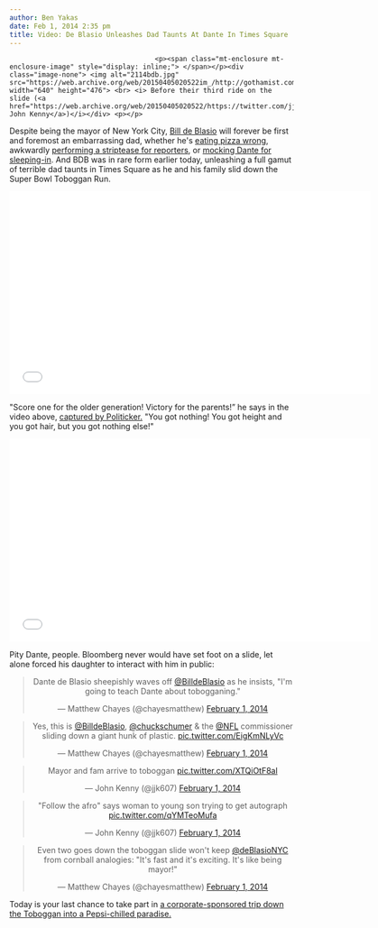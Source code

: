 ```yaml
---
author: Ben Yakas
date: Feb 1, 2014 2:35 pm
title: Video: De Blasio Unleashes Dad Taunts At Dante In Times Square
---
```


	
										<p><span class="mt-enclosure mt-enclosure-image" style="display: inline;"> </span></p><div class="image-none"> <img alt="2114bdb.jpg" src="https://web.archive.org/web/20150405020522im_/http://gothamist.com/attachments/byakas/2114bdb.jpg" width="640" height="476"> <br> <i> Before their third ride on the slide (<a href="https://web.archive.org/web/20150405020522/https://twitter.com/jjk607/status/429642093649076227">via John Kenny</a>)</i></div> <p></p>

<p>Despite being the mayor of New York City, <a href="https://web.archive.org/web/20150405020522/http://gothamist.com/tags/billdeblasio/">Bill de Blasio</a> will forever be first and foremost an embarrassing dad, whether he&apos;s <a href="https://web.archive.org/web/20150405020522/http://gothamist.com/2014/01/14/video_enraged_jon_stewart_tosses_de.php">eating pizza wrong</a>, awkwardly <a href="https://web.archive.org/web/20150405020522/http://gothamist.com/2014/01/03/de_blasio_winter_storm_update_serio.php">performing a striptease for reporters</a>, or <a href="https://web.archive.org/web/20150405020522/http://gothamist.com/2014/01/03/breaking_dante_de_blasio_shoveled_t.php">mocking Dante for sleeping-in</a>. And BDB was in rare form earlier today, unleashing a full gamut of terrible dad taunts in Times Square as he and his family slid down the Super Bowl Toboggan Run. </p>

<p><iframe width="640" height="360" src="//web.archive.org/web/20150405020522if_/http://www.youtube.com/embed/RRDQPTKhNlY" frameborder="0" allowfullscreen></iframe></p>

<p>&quot;Score one for the older generation! Victory for the parents!&#x201D; he says in the video above, <a href="https://web.archive.org/web/20150405020522/http://politicker.com/2014/02/video-bill-de-blasio-taunts-son-after-times-square-toboggan-victory/">captured by Politicker.</a> &quot;You got nothing! You got height and you got hair, but you got nothing else!&quot;</p>

<p><iframe width="640" height="360" src="//web.archive.org/web/20150405020522if_/http://www.youtube.com/embed/c2j4TxC3yBA" frameborder="0" allowfullscreen></iframe></p>

<p>Pity Dante, people. Bloomberg never would have set foot on a slide, let alone forced his daughter to interact with him in public:</p>

<center><blockquote class="twitter-tweet" lang="en"><p>Dante de Blasio sheepishly waves off <a href="https://web.archive.org/web/20150405020522/https://twitter.com/BilldeBlasio">@BilldeBlasio</a> as he insists, &quot;I&apos;m going to teach Dante about tobogganing.&quot;</p>&#x2014; Matthew Chayes (@chayesmatthew) <a href="https://web.archive.org/web/20150405020522/https://twitter.com/chayesmatthew/statuses/429639182609559552">February 1, 2014</a></blockquote>
<script async src="//web.archive.org/web/20150405020522js_/http://platform.twitter.com/widgets.js" charset="utf-8"></script></center>

<center><blockquote class="twitter-tweet" lang="en"><p>Yes, this is <a href="https://web.archive.org/web/20150405020522/https://twitter.com/BilldeBlasio">@BilldeBlasio</a>, <a href="https://web.archive.org/web/20150405020522/https://twitter.com/chuckschumer">@chuckschumer</a> &amp; the <a href="https://web.archive.org/web/20150405020522/https://twitter.com/nfl">@NFL</a> commissioner sliding down a giant hunk of plastic. <a href="https://web.archive.org/web/20150405020522/http://t.co/EigKmNLyVc">pic.twitter.com/EigKmNLyVc</a></p>&#x2014; Matthew Chayes (@chayesmatthew) <a href="https://web.archive.org/web/20150405020522/https://twitter.com/chayesmatthew/statuses/429640734170689536">February 1, 2014</a></blockquote>
<script async src="//web.archive.org/web/20150405020522js_/http://platform.twitter.com/widgets.js" charset="utf-8"></script></center>

<center><blockquote class="twitter-tweet" lang="en"><p>Mayor and fam arrive to toboggan <a href="https://web.archive.org/web/20150405020522/http://t.co/XTQiOtF8al">pic.twitter.com/XTQiOtF8al</a></p>&#x2014; John Kenny (@jjk607) <a href="https://web.archive.org/web/20150405020522/https://twitter.com/jjk607/statuses/429639650768990209">February 1, 2014</a></blockquote>
<script async src="//web.archive.org/web/20150405020522js_/http://platform.twitter.com/widgets.js" charset="utf-8"></script></center>

<center><blockquote class="twitter-tweet" lang="en"><p>&quot;Follow the afro&quot; says woman to young son trying to get autograph <a href="https://web.archive.org/web/20150405020522/http://t.co/qYMTeoMufa">pic.twitter.com/qYMTeoMufa</a></p>&#x2014; John Kenny (@jjk607) <a href="https://web.archive.org/web/20150405020522/https://twitter.com/jjk607/statuses/429648390029197312">February 1, 2014</a></blockquote>
<script async src="//web.archive.org/web/20150405020522js_/http://platform.twitter.com/widgets.js" charset="utf-8"></script></center>

<center><blockquote class="twitter-tweet" lang="en"><p>Even two goes down the toboggan slide won&apos;t keep <a href="https://web.archive.org/web/20150405020522/https://twitter.com/deBlasioNYC">@deBlasioNYC</a> from cornball analogies: &quot;It&apos;s fast and it&apos;s exciting. It&apos;s like being mayor!&quot;</p>&#x2014; Matthew Chayes (@chayesmatthew) <a href="https://web.archive.org/web/20150405020522/https://twitter.com/chayesmatthew/statuses/429642135747702784">February 1, 2014</a></blockquote>
<script async src="//web.archive.org/web/20150405020522js_/http://platform.twitter.com/widgets.js" charset="utf-8"></script></center>

<p>Today is your last chance to take part in <a href="https://web.archive.org/web/20150405020522/http://gothamist.com/2014/01/30/anti_superbowl_activities.php">a corporate-sponsored trip down the Toboggan into a Pepsi-chilled paradise.</a> </p>					
										
									
				